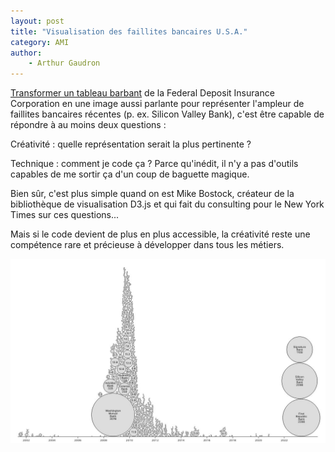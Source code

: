 ```yaml
---
layout: post
title: "Visualisation des faillites bancaires U.S.A."
category: AMI
author: 
    - Arthur Gaudron
---
```


[Transformer un tableau barbant](https://observablehq.com/@mbostock/bank-failures) de la Federal Deposit Insurance Corporation en une image aussi parlante pour représenter l'ampleur de faillites bancaires récentes (p. ex. Silicon Valley Bank), c'est être capable de répondre à au moins deux questions :

Créativité : quelle représentation serait la plus pertinente ?

Technique : comment je code ça ? Parce qu'inédit, il n'y a pas d'outils capables de me sortir ça d'un coup de baguette magique.

Bien sûr, c'est plus simple quand on est Mike Bostock, créateur de la bibliothèque de visualisation D3.js et qui fait du consulting pour le New York Times sur ces questions...

Mais si le code devient de plus en plus accessible, la créativité reste une compétence rare et précieuse à développer dans tous les métiers.

![Visualisation des faillites bancaires U.S.A. par Mike Bostock](/assets/2023-06-30-visualisation/mbostock-viz-bank.jpg)